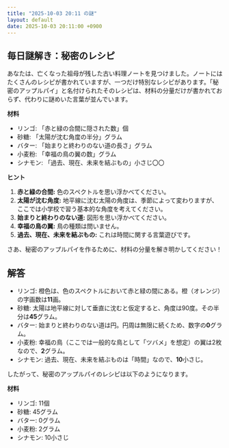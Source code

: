 ```yaml
---
title: "2025-10-03 20:11 の謎"
layout: default
date: 2025-10-03 20:11:00 +0900
---
```

## 毎日謎解き：秘密のレシピ

あなたは、亡くなった祖母が残した古い料理ノートを見つけました。ノートにはたくさんのレシピが書かれていますが、一つだけ特別なレシピがあります。「秘密のアップルパイ」と名付けられたそのレシピは、材料の分量だけが書かれておらず、代わりに謎めいた言葉が並んでいます。

**材料**

*   リンゴ: 「赤と緑の合間に隠された数」個
*   砂糖: 「太陽が沈む角度の半分」グラム
*   バター: 「始まりと終わりのない道の長さ」グラム
*   小麦粉: 「幸福の鳥の翼の数」グラム
*   シナモン: 「過去、現在、未来を結ぶもの」小さじ〇〇

**ヒント**

1.  **赤と緑の合間:** 色のスペクトルを思い浮かべてください。
2.  **太陽が沈む角度:** 地平線に沈む太陽の角度は、季節によって変わりますが、ここでは小学校で習う基本的な角度を考えてください。
3.  **始まりと終わりのない道:** 図形を思い浮かべてください。
4.  **幸福の鳥の翼:** 鳥の種類は問いません。
5.  **過去、現在、未来を結ぶもの:** これは時間に関する言葉遊びです。

さあ、秘密のアップルパイを作るために、材料の分量を解き明かしてください！

## 解答

*   リンゴ: 橙色は、色のスペクトルにおいて赤と緑の間にある。橙（オレンジ）の字画数は**11**画。
*   砂糖: 太陽は地平線に対して垂直に沈むと仮定すると、角度は90度。その半分は**45**グラム。
*   バター: 始まりと終わりのない道は円。円周は無限に続くため、数字の**0**グラム。
*   小麦粉: 幸福の鳥（ここでは一般的な鳥として「ツバメ」を想定）の翼は2枚なので、**2**グラム。
*   シナモン: 過去、現在、未来を結ぶものは「時間」なので、**10**小さじ。

したがって、秘密のアップルパイのレシピは以下のようになります。

**材料**

*   リンゴ: 11個
*   砂糖: 45グラム
*   バター: 0グラム
*   小麦粉: 2グラム
*   シナモン: 10小さじ
